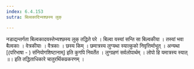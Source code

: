```yaml
---
index: 6.4.153
sutra: बिल्वकादिभ्यश्छस्य लुक्

---
```

 नडाद्यन्तर्गता बिल्वकादयस्तेभ्यश्छस्य लुक् तद्धिते परे । बिल्वा यस्यां सन्ति सा बिल्वकीया । तस्यां भवा बैल्वकाः । वेत्रकीयाः । वैत्रकाः । छस्य किम् । छमात्रस्य लुग्यथा स्यात्कुको निवृत्तिर्माभूत् । अन्यथा [(परिभाषा - ) संनियोगशिष्टानाम्‌] इति कुगपि निवर्तेत । लुग्ग्रहणं सर्वलोपार्थम् । लोपो हि यमात्रस्य स्यात् ॥। इति तद्धिताधिकारे चातुरर्थिकप्रकरणम्‌ ।